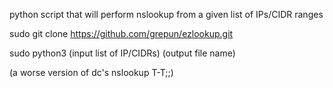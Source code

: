 python script that will perform nslookup from a given list of IPs/CIDR ranges

sudo git clone https://github.com/grepun/ezlookup.git

sudo python3 (input list of IP/CIDRs) (output file name)

(a worse version of dc's nslookup T-T;;)
